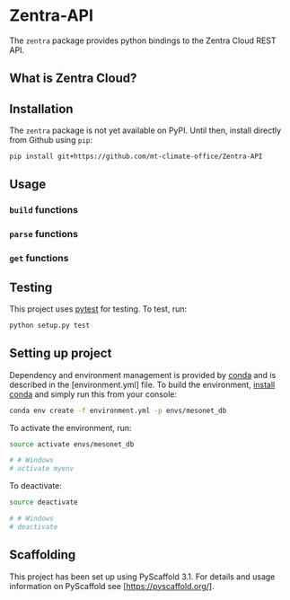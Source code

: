 # Zentra-API
The `zentra` package provides python bindings to the Zentra Cloud REST API.

## What is Zentra Cloud?

## Installation
The `zentra` package is not yet available on PyPI. Until then, install directly from Github using `pip`:

```bash
pip install git+https://github.com/mt-climate-office/Zentra-API
```

## Usage

### `build` functions

### `parse` functions

### `get` functions

## Testing
This project uses [pytest](https://docs.pytest.org/en/latest/) for testing. To test, run:

```bash
python setup.py test
```

## Setting up project
Dependency and environment management is provided by [conda](https://conda.io/docs/) and is described in the [environment.yml] file. To build the environment, [install conda](https://conda.io/docs/user-guide/install/index.html) and simply run this from your console:

``` bash
conda env create -f environment.yml -p envs/mesonet_db
```

To activate the environment, run:

```bash
source activate envs/mesonet_db

# # Windows
# activate myenv
```

To deactivate:
```bash
source deactivate

# # Windows
# deactivate
```

## Scaffolding

This project has been set up using PyScaffold 3.1. For details and usage
information on PyScaffold see [https://pyscaffold.org/].
